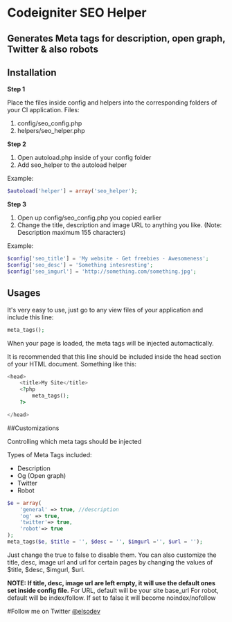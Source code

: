 Codeigniter SEO Helper
=======================
Generates Meta tags for description, open graph, Twitter & also robots
-----------------------

## Installation

**Step 1**

Place the files inside config and helpers into the corresponding folders of your CI application.
Files:

1. config/seo_config.php
2. helpers/seo_helper.php 

**Step 2**

1. Open autoload.php inside of your config folder 
2. Add seo_helper to the autoload helper

Example:

```php
$autoload['helper'] = array('seo_helper');
```

**Step 3**

1. Open up config/seo_config.php you copied earlier
2. Change the title, description and image URL to anything you like.
(Note: Description maximum 155 characters)

Example:

```php
$config['seo_title'] = 'My website - Get freebies - Awesomeness';
$config['seo_desc'] = 'Something intesresting';
$config['seo_imgurl'] = 'http://something.com/something.jpg';
```

## Usages
It's very easy to use, just go to any view files of your application and include this line:
```php
meta_tags();
```

When your page is loaded, the meta tags will be injected automactically.

It is recommended that this line should be included inside the head section of your HTML document. Something like this:

```php
<head>
	<title>My Site</title>
	<?php
		meta_tags();
	?>

</head>
```

##Customizations

Controlling which meta tags should be injected

Types of Meta Tags included:
  * Description
  * Og (Open graph)
  * Twitter
  * Robot

```php
$e = array(
	'general' => true, //description
	'og' => true,
	'twitter'=> true,
	'robot'=> true
);
meta_tags($e, $title = '', $desc = '', $imgurl ='', $url = '');
```
Just change the true to false to disable them.
You can also customize the title, desc, image url and url for certain pages by changing the values of $title, $desc, $imgurl, $url.

**NOTE: If title, desc, image url are left empty, it will use the default ones set inside config file.**
For URL, default will be your site base_url
For robot, default will be index/follow. If set to false it will become noindex/nofollow

#Follow me on Twitter [@elsodev](http://twitter.com/elsodev)



